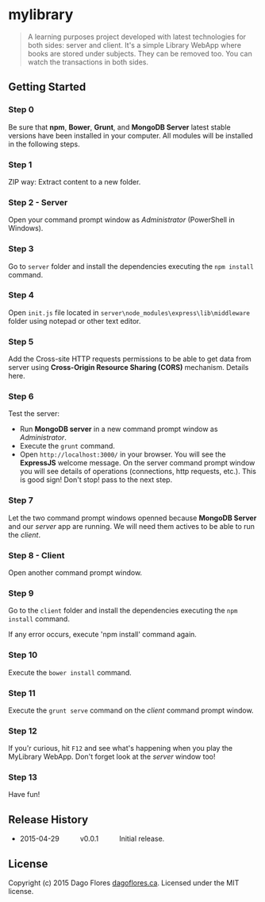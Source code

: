 # mylibrary

> A learning purposes project developed with latest technologies for both sides: server and client. It's a simple Library WebApp where books are stored under subjects. They can be removed too. You can watch the transactions in both sides.

## Getting Started
### Step 0
Be sure that **npm**, **Bower**, **Grunt**, and **MongoDB Server** latest stable versions have been installed in your computer. All modules will be installed in the following steps.

### Step 1
ZIP way: Extract content to a new folder.

### Step 2 - Server
Open your command prompt window as *Administrator* (PowerShell in Windows).

### Step 3
Go to `server` folder and install the dependencies executing the `npm install` command.

### Step 4
Open `init.js` file located in `server\node_modules\express\lib\middleware` folder using notepad or other text editor.

### Step 5
Add the Cross-site HTTP requests permissions to be able to get data from server using **Cross-Origin Resource Sharing (CORS)** mechanism. Details here.

### Step 6
Test the server:
* Run **MongoDB server** in a new command prompt window as *Administrator*.
* Execute the `grunt` command.
* Open `http://localhost:3000/` in your browser. You will see the **ExpressJS** welcome message. On the server command prompt window you will see details of operations (connections, http requests, etc.). This is good sign! Don't stop! pass to the next step.

### Step 7
Let the two command prompt windows openned because **MongoDB Server** and our *server* app are running. We will need them actives to be able to run the *client*.

### Step 8 - Client
Open another command prompt window.

### Step 9
Go to the `client` folder and install the dependencies executing the `npm install` command.

If any error occurs, execute 'npm install' command again.

### Step 10
Execute the `bower install` command.

### Step 11
Execute the `grunt serve` command on the *client* command prompt window.

### Step 12
If you'r curious, hit `F12` and see what's happening when you play the MyLibrary WebApp. Don't forget look at the *server* window too!

### Step 13
Have fun!

## Release History
* 2015-04-29   v0.0.1   Initial release.

## License
Copyright (c) 2015 Dago Flores [dagoflores.ca](http://www.dagoflores.ca).
Licensed under the MIT license.